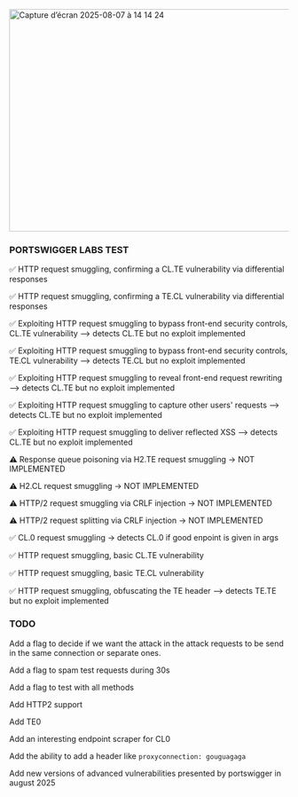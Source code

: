 
<img width="833" height="401" alt="Capture d’écran 2025-08-07 à 14 14 24" src="https://github.com/user-attachments/assets/54dd4e4a-3bdb-4968-aa08-e3f0740650c5" />

### PORTSWIGGER LABS TEST

✅ HTTP request smuggling, confirming a CL.TE vulnerability via differential responses

✅ HTTP request smuggling, confirming a TE.CL vulnerability via differential responses

✅ Exploiting HTTP request smuggling to bypass front-end security controls, CL.TE vulnerability
—> detects CL.TE but no exploit implemented

✅ Exploiting HTTP request smuggling to bypass front-end security controls, TE.CL vulnerability
—> detects TE.CL but no exploit implemented 

✅ Exploiting HTTP request smuggling to reveal front-end request rewriting
—> detects CL.TE but no exploit implemented

✅ Exploiting HTTP request smuggling to capture other users' requests
—> detects CL.TE but no exploit implemented

✅ Exploiting HTTP request smuggling to deliver reflected XSS
—> detects CL.TE but no exploit implemented

⚠️ Response queue poisoning via H2.TE request smuggling
-> NOT IMPLEMENTED

⚠️ H2.CL request smuggling
-> NOT IMPLEMENTED

⚠️ HTTP/2 request smuggling via CRLF injection
-> NOT IMPLEMENTED

⚠️ HTTP/2 request splitting via CRLF injection
-> NOT IMPLEMENTED

✅ CL.0 request smuggling
-> detects CL.0 if good enpoint is given in args

✅ HTTP request smuggling, basic CL.TE vulnerability

✅ HTTP request smuggling, basic TE.CL vulnerability

✅ HTTP request smuggling, obfuscating the TE header
—> detects TE.TE but no exploit implemented

### TODO

Add a flag to decide if we want the attack in the attack requests to be send in the same connection or separate ones.

Add a flag to spam test requests during 30s

Add a flag to test with all methods

Add HTTP2 support

Add TE0

Add an interesting endpoint scraper for CL0

Add the ability to add a header like `proxyconnection: gouguagaga`

Add new versions of advanced vulnerabilities presented by portswigger in august 2025

 
